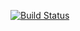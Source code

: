 [![Build Status](https://travis-ci.org/IsaacVerm/find.apartment.analysis.svg?branch=master)](https://travis-ci.org/IsaacVerm/find.apartment.analysis)